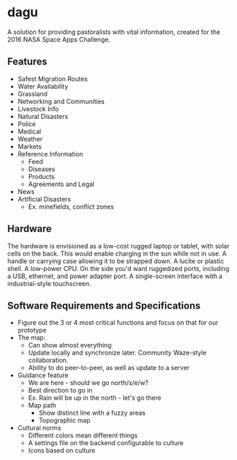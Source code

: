# dagu
A solution for providing pastoralists with vital information, created for the 2016 NASA Space Apps Challenge.

## Features
* Safest Migration Routes
* Water Availability
* Grassland
* Networking and Communities
* Livestock Info
* Natural Disasters
* Police
* Medical
* Weather
* Markets
* Reference Information
	+ Feed
	+ Diseases
	+ Products
	+ Agreements and Legal
* News
* Artificial Disasters
	+ Ex. minefields, conflict zones

## Hardware
The hardware is envisioned as a low-cost rugged laptop or tablet, with solar cells on the back. This would enable charging in the sun while not in use. A handle or carrying case allowing it to be strapped down. A lucite or plastic shell. A low-power CPU. On the side you'd want ruggedized ports, including a USB, ethernet, and power adapter port. A single-screen interface with a industrial-style touchscreen.

## Software Requirements and Specifications
* Figure out the 3 or 4 most critical functions and focus on that for our prototype
* The map:
	+ Can show almost everything
	+ Update locally and synchronize later. Community Waze-style collaboration.
	+ Ability to do peer-to-peer, as well as update to a server
* Guidance feature
	+ We are here - should we go north/s/e/w?
	+ Best direction to go in
	+ Ex. Rain will be up in the north - let's go there
	+ Map path
		- Show distinct line with a fuzzy areas
		- Topographic map
* Cultural norms
	+ Different colors mean different things
	+ A settings file on the backend configurable to culture
	+ Icons based on culture